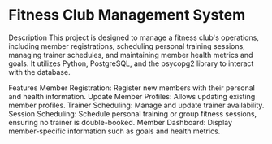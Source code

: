 # Fitness Club Management System

Description
This project is designed to manage a fitness club's operations, including member registrations, scheduling personal training sessions, managing trainer schedules, and maintaining member health metrics and goals. It utilizes Python, PostgreSQL, and the psycopg2 library to interact with the database.

Features
Member Registration: Register new members with their personal and health information.
Update Member Profiles: Allows updating existing member profiles.
Trainer Scheduling: Manage and update trainer availability.
Session Scheduling: Schedule personal training or group fitness sessions, ensuring no trainer is double-booked.
Member Dashboard: Display member-specific information such as goals and health metrics.

